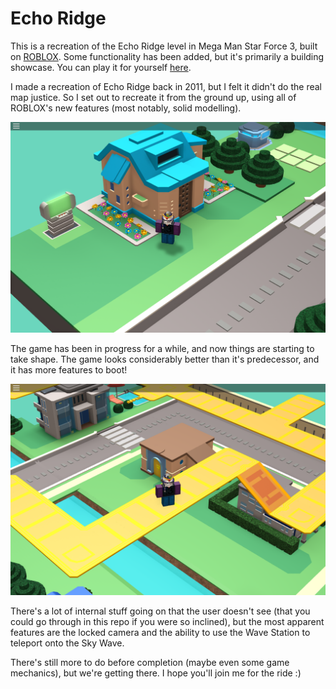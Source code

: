 # Echo Ridge

This is a recreation of the Echo Ridge level in Mega Man Star Force 3, built on [ROBLOX](http://roblox.com). Some functionality has been added, but it's primarily a building showcase. You can play it for yourself [here][game-link].

I made a recreation of Echo Ridge back in 2011, but I felt it didn't do the real map justice. So I set out to recreate it from the ground up, using all of ROBLOX's new features (most notably, solid modelling).

[![Echo Ridge](screenshots/geos-house.png)][game-link]

The game has been in progress for a while, and now things are starting to take shape. The game looks considerably better than it's predecessor, and it has more features to boot!

[![Echo Ridge](screenshots/sky-wave.png)][game-link]

There's a lot of internal stuff going on that the user doesn't see (that you could go through in this repo if you were so inclined), but the most apparent features are the locked camera and the ability to use the Wave Station to teleport onto the Sky Wave.

There's still more to do before completion (maybe even some game mechanics), but we're getting there. I hope you'll join me for the ride :)

[game-link]: http://www.roblox.com/games/13525723/view?rbxp=1343930
